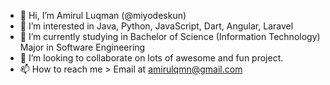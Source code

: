 - 👋 Hi, I’m Amirul Luqman (@miyodeskun)
- 👀 I’m interested in Java, Python, JavaScript, Dart, Angular, Laravel
- 🌱 I’m currently studying in Bachelor of Science (Information Technology) Major in Software Engineering 
- 💞️ I’m looking to collaborate on lots of awesome and fun project.
- 📫 How to reach me > Email at amirulqmn@gmail.com
              
<!---
miyodeskun/miyodeskun is a ✨ special ✨ repository because its `README.md` (this file) appears on your GitHub profile.
You can click the Preview link to take a look at your changes.
--->
